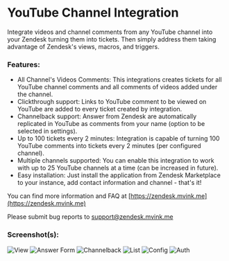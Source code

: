 # YouTube Channel Integration

Integrate videos and channel comments from any YouTube channel into your Zendesk turning them into tickets. Then simply address them taking advantage of Zendesk's views, macros, and triggers.

### Features:

* All Channel's Videos Comments: This integrations creates tickets for all YouTube channel comments and all comments of videos added under the channel.
* Clickthrough support: Links to YouTube comment to be viewed on YouTube are added to every ticket created by integration.
* Channelback support: Answer from Zendesk are automatically replicated in YouTube as comments from your name (option to be selected in settings).
* Up to 100 tickets every 2 minutes: Integration is capable of turning 100 YouTube comments into tickets every 2 minutes (per configured channel).
* Multiple channels supported: You can enable this integration to work with up to 25 YouTube channels at a time (can be increased in future).
* Easy installation: Just install the application from Zendesk Marketplace to your instance, add contact information and channel - that's it!

You can find more information and FAQ at [https://zendesk.mvink.me](https://zendesk.mvink.me)

Please submit bug reports to [support@zendesk.mvink.me](mailto:support@zendesk.mvink.me)

### Screenshot(s):
![View](assets/zd_youtube_view.png)
![Answer Form](assets/zd_youtube_answer_form.png)
![Channelback](assets/zd_youtube_channelback.png)
![List](assets/zd_youtube_list.png)
![Config](assets/zd_youtube_config.png)
![Auth](assets/zd_youtube_oauth.png)

